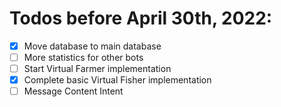 # Todos before April 30th, 2022:
- [x] Move database to main database
- [ ] More statistics for other bots
- [ ] Start Virtual Farmer implementation
- [x] Complete basic Virtual Fisher implementation
- [ ] Message Content Intent